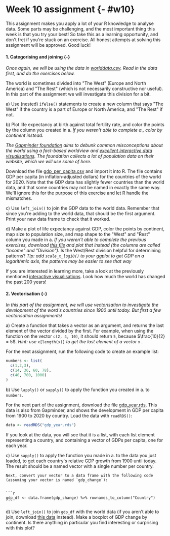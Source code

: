 # Week 10 assignment {- #w10}

This assignment makes you apply a lot of your R knowledge to analyse data. Some parts may be challenging, and the most important thing this week is that you try your best! So take this as a learning opportunity, and don't fret if you're stuck on an exercise. All honest attempts at solving this assignment will be approved. Good luck!

#### 1. Categorising and joining {-}

_Once again, we will be using the data in [worlddata.csv](bios1140.github.io/data/worlddata.csv). Read in the data first, and do the exercises below._

The world is sometimes divided into "The West" (Europe and North America) and "The Rest" (which is not necessarily constructive nor useful). In this part of the assignment we will investigate this division for a bit.

a) Use (nested) `ifelse()` statements to create a new column that says "The West" if the country is a part of Europe or North America, and "The Rest" if not.

b) Plot life expectancy at birth against total fertility rate, and color the points by the column you created in a. _If you weren't able to complete a., color by continent instead._

_The [Gapminder foundation](https://www.gapminder.org/) aims to debunk common misconceptions about the world using a fact-based worldview and [excellent interactive data visualisations](https://www.gapminder.org/tools/#$chart-type=bubbles&url=v1). The foundation collects a lot of population data on their website, which we will use some of here._

Download the file [gdp_per_capita.csv](bios1140.github.io/data/gdp_per_capita.csv) and import it into R. The file contains GDP per capita (in inflation-adjusted dollars) for the countries of the world for 2020. Note that the GDP data has slightly fewer countries than the world data, and that some countries may not be named in exactly the same way. We'll ignore this for the purpose of this exercise and let R handle the mismatches.

c) Use `left_join()` to join the GDP data to the world data. Remember that since you're adding to the world data, that should be the first argument. Print your new data frame to check that it worked.

d) Make a plot of life expectancy against GDP, color the points by continent, map size to population size, and map shape to the "West" and "Rest" column you made in a. _If you weren't able to complete the previous exercises, download [this file](bios1140.github.io/data/worlddata_income.csv) and plot that instead (the columns are called "Income" and "Division")._ Is the West/Rest division helpful for determining patterns? _Tip: add `scale_x_log10()` to your ggplot to get GDP on a logarithmic axis, the patterns may be easier to see that way_

If you are interested in learning more, take a look at the previously mentioned [interactive visualisations](https://www.gapminder.org/tools/#$chart-type=bubbles&url=v1). Look how much the world has changed the past 200 years!

#### 2. Vectorisation {-}

_In this part of the assignment, we will use vectorisation to investigate the development of the word's countries since 1900 until today. But first a few vectorisation assignments!_

a) Create a function that takes a vector as an argument, and returns the last element of the vector divided by the first. For example, when using the function on the vector `c(2, 4, 10)`, it should return `5`, because $\frac{10}{2} = 5$. _Hint: use_ `x[length(x)]` _to get the last element of a vector_ `x` _._

For the next assignment, run the following code to create an example list:


```r
numbers <- list(
  c(1,2,3),
  c(14, 36, 60, 78),
  c(40, 700, 1000)
)
```


b) Use `lapply()` or `sapply()` to apply the function you created in a. to `numbers`.

For the next part of the assignment, download the file [gdp_year.rds](bios1140.github.io/data/gdp_year.rds). This data is also from Gapminder, and shows the development in GDP per capita from 1900 to 2020 by country. Load the data with `readRDS()`:


```r
data <- readRDS("gdp_year.rds")
```

If you look at the data, you will see that it is a list, with each list element representing a country, and containing a vector of GDPs per capita, one for each year.

c) Use `sapply()` to apply the function you made in a. to the data you just loaded, to get each country's relative GDP growth from 1900 until today. The result should be a named vector with a single number per country.

    Next, convert your vector to a data frame with the following code (assuming your vector is named `gdp_change`):
    
    
    ```r
    gdp_df <- data.frame(gdp_change) %>% rownames_to_column("Country")
    ```
    
d) Use `left_join()` to join `gdp_df` with the world data (if you aren't able to join, download [this data](bios1140.github.io/data/worlddata_gdp_change.csv) instead). Make a boxplot of GDP change by continent. Is there anything in particular you find interesting or surprising with this plot?
